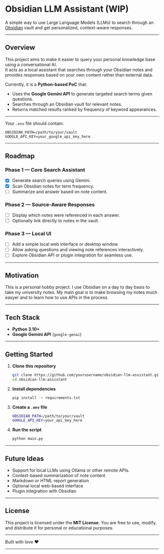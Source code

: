 # Obsidian LLM Assistant (WIP)

A simple way to use Large Language Models (LLMs) to search through an [Obsidian](https://obsidian.md) vault and get personalized, context-aware responses.

---

## Overview

This project aims to make it easier to query your personal knowledge base using a conversational AI.  
It acts as a local assistant that searches through your Obsidian notes and provides responses based on your own content rather than external data.

Currently, it is a **Python-based PoC** that:

- Uses the **Google Gemini API** to generate targeted search terms given questions.
- Searches through an Obsidian vault for relevant notes.
- Returns matched results ranked by frequency of keyword appearances.

---

Your `.env` file should contain:

```
OBSIDIAN_PATH=/path/to/your/vault
GOOGLE_API_KEY=your_google_api_key_here
```

---

## Roadmap

### Phase 1 — Core Search Assistant

* [x] Generate search queries using Gemini.
* [x] Scan Obsidian notes for term frequency.
* [ ] Summarize and answer based on note content.

### Phase 2 — Source-Aware Responses

* [ ] Display which notes were referenced in each answer.
* [ ] Optionally link directly to notes in the vault.

### Phase 3 — Local UI

* [ ] Add a simple local web interface or desktop window.
* [ ] Allow asking questions and viewing note references interactively.
* [ ] Explore Obsidian API or plugin integration for seamless use.

---

## Motivation

This is a personal hobby project.
I use Obsidian on a day to day basis to take my university notes. My main goal is to make 
browsing my notes much easyer and to learn how to use APIs in the process.

---

## Tech Stack

* **Python 3.10+**
* **Google Gemini API** (`google-genai`)

---

## Getting Started

1. **Clone this repository**

   ```bash
   git clone https://github.com/yourusername/obsidian-llm-assistant.git
   cd obsidian-llm-assistant
   ```

2. **Install dependencies**

   ```bash
   pip install -r requirements.txt
   ```

3. **Create a `.env` file**

   ```bash
   OBSIDIAN_PATH=/path/to/your/vault
   GOOGLE_API_KEY=your_api_key_here
   ```

4. **Run the script**

   ```bash
   python main.py
   ```

---

## Future Ideas

* Support for local LLMs using Ollama or other remote APIs.
* Context-based summarization of note content
* Markdown or HTML report generation
* Optional local web-based interface
* Plugin integration with Obsidian

---

## License

This project is licensed under the **MIT License**.
You are free to use, modify, and distribute it for personal or educational purposes.

---

Built with love ❤

---


